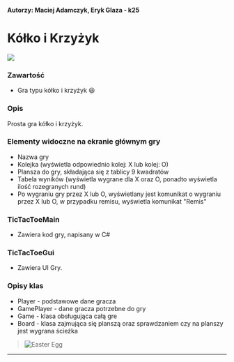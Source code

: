 **Autorzy: Maciej Adamczyk, Eryk Glaza - k25**

# Kółko i Krzyżyk

![](https://raw.githubusercontent.com/fejkowekontowsb/TicTacToe/master/gra.png)


### Zawartość

- Gra typu kółko i krzyżyk :laughing:

### Opis

Prosta gra kółko i krzyżyk.

### Elementy widoczne na ekranie głównym gry
- Nazwa gry
- Kolejka (wyświetla odpowiednio kolej: X lub kolej: O)
- Plansza do gry, składająca się z tablicy 9 kwadratów
- Tabela wyników (wyświetla wygrane dla X oraz O, ponadto wyświetla ilość rozegranych rund)
- Po wygraniu gry przez X lub O, wyświetlany jest komunikat o wygraniu przez X lub O, w przypadku remisu, wyświetla komunikat "Remis"

### TicTacToeMain
- Zawiera kod gry, napisany w C#

### TicTacToeGui
- Zawiera UI Gry.


### Opisy klas
 - Player - podstawowe dane gracza
 - GamePlayer - dane gracza potrzebne do gry
 - Game - klasa obsługująca całą gre
 - Board - klasa zajmująca się planszą oraz sprawdzaniem czy na planszy jest wygrana ścieżka



> ![Easter Egg](https://yt3.ggpht.com/a/AGF-l78AkSFRjviE3LHu3v_y_95342Ln7A6Bya3Imw=s48-c-k-c0xffffffff-no-rj-mo "Easter Egg")

------------


